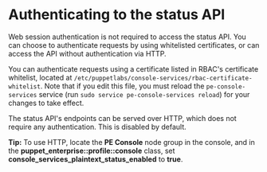 # Authenticating to the status API

Web session authentication is not required to access the status API. You can choose to authenticate requests by using whitelisted certificates, or can access the API without authentication via HTTP.

You can authenticate requests using a certificate listed in RBAC's certificate whitelist, located at `/etc/puppetlabs/console-services/rbac-certificate-whitelist`. Note that if you edit this file, you must reload the `pe-console-services` service \(run `sudo service pe-console-services reload`\) for your changes to take effect.

The status API's endpoints can be served over HTTP, which does not require any authentication. This is disabled by default.

**Tip:** To use HTTP, locate the **PE Console** node group in the console, and in the **puppet\_enterprise::profile::console** class, set **console\_services\_plaintext\_status\_enabled** to **true**.

